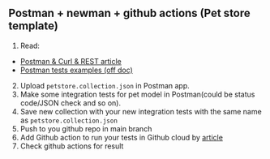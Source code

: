 ## Postman + newman + github actions (Pet store template)

1. Read: 
- <a href="https://svitla.com/blog/testing-rest-api-with-postman-and-curl"> Postman & Curl & REST article </a> 
- <a href="https://learning.postman.com/docs/writing-scripts/script-references/test-examples/">Postman tests examples (off doc)</a>
2. Upload `petstore.collection.json` in Postman app.  
3. Make some integration tests for pet model in Postman(could be status code/JSON check and so on).
4. Save new collection with your new integration tests with the same name as `petstore.collection.json`
5. Push to you github repo in main branch
6. Add Github action to run your tests in Github cloud by <a href="https://www.linkedin.com/pulse/running-postman-collections-via-github-action-nirmala-jayasanka"> article </a>
6. Check github actions for result